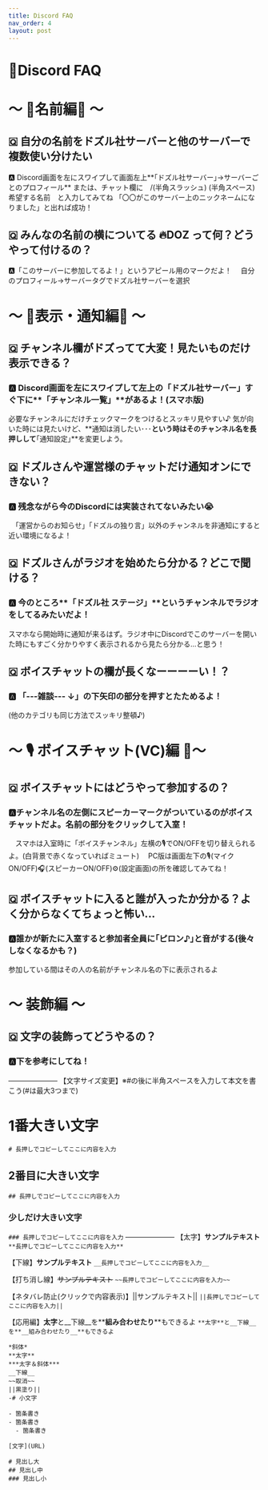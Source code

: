 ```yaml
---
title: Discord FAQ
nav_order: 4
layout: post
---
```


# 💬Discord FAQ

# ～ 📛名前編📛 ～

##  🇶 自分の名前をドズル社サーバーと他のサーバーで複数使い分けたい
🅰️ Discord画面を左にスワイプして画面左上**｢ドズル社サーバー｣→サーバーごとのプロフィール**
または、チャット欄に　/(半角スラッシュ) (半角スペース) 希望する名前　と入力してみてね
「〇〇がこのサーバー上のニックネームになりました」と出れば成功！


##  🇶 みんなの名前の横についてる 🔥DOZ って何？どうやって付けるの？ 
 🅰️「このサーバーに参加してるよ！」というアピール用のマークだよ！
　自分のプロフィール→サーバータグでドズル社サーバーを選択


# ～ 🔔表示・通知編🔕 ～

##  🇶 チャンネル欄がドズってて大変！見たいものだけ表示できる？

###  🅰️ Discord画面を左にスワイプして左上の「ドズル社サーバー」すぐ下に**「チャンネル一覧」**があるよ！(スマホ版)
必要なチャンネルにだけチェックマークをつけるとスッキリ見やすい♪
気が向いた時には見たいけど、**通知は消したい･･･**という時はそのチャンネル名を長押しして**｢通知設定｣**を変更しよう。


##  🇶 ドズルさんや運営様のチャットだけ通知オンにできない？

###  🅰️ 残念ながら今のDiscordには実装されてないみたい😭
　「運営からのお知らせ」「ドズルの独り言」以外のチャンネルを非通知にすると近い環境になるよ！

##  🇶 ドズルさんがラジオを始めたら分かる？どこで聞ける？

### 🅰️ 今のところ**「ドズル社 ステージ」**というチャンネルでラジオをしてるみたいだよ！
スマホなら開始時に通知が来るはず。ラジオ中にDiscordでこのサーバーを開いた時にもすごく分かりやすく表示されるから見たら分かる...と思う！


##  🇶 ボイスチャットの欄が長くなーーーーい！？

### 🅰️ 「---雑談--- ↓」の下矢印の部分を押すとたためるよ！
(他のカテゴリも同じ方法でスッキリ整頓♪)


# ～ 🎙️ ボイスチャット(VC)編 🎤～

##  🇶 ボイスチャットにはどうやって参加するの？

###  🅰️**チャンネル名の左側にスピーカーマーク**がついているのがボイスチャットだよ。名前の部分をクリックして入室！
　スマホは入室時に「ボイスチャンネル」左横の🎙️でON/OFFを切り替えられるよ。(白背景で赤くなっていればミュート)
　PC版は画面左下の🎙️(マイクON/OFF)🎧(スピーカーON/OFF)⚙️(設定画面)の所を確認してみてね！


##  🇶 ボイスチャットに入ると誰が入ったか分かる？よく分からなくてちょっと怖い...

### 🅰️誰かが新たに入室すると参加者全員に｢ピロン♪｣と音がする(後々しなくなるかも？)
参加している間はその人の名前がチャンネル名の下に表示されるよ


# ～ 装飾編 ～

## 🇶 文字の装飾ってどうやるの？

### 🅰️下を参考にしてね！

―――――――
【文字サイズ変更】※#の後に半角スペースを入力して本文を書こう(#は最大3つまで)
# 1番大きい文字
`# 長押しでコピーしてここに内容を入力`
## 2番目に大きい文字
`## 長押しでコピーしてここに内容を入力`

### 少しだけ大きい文字
`### 長押しでコピーしてここに内容を入力`
―――――――
【太字】**サンプルテキスト**
`**長押しでコピーしてここに内容を入力**`

【下線】__サンプルテキスト__
`__長押しでコピーしてここに内容を入力__`

【打ち消し線】~~サンプルテキスト~~
`~~長押しでコピーしてここに内容を入力~~`

【ネタバレ防止(クリックで内容表示)】||サンプルテキスト||
`||長押しでコピーしてここに内容を入力||`

【応用編】**太字**と__下線__を**__組み合わせたり__**もできるよ
`**太字**と__下線__を**__組み合わせたり__**もできるよ`

```
*斜体*  
**太字**  
***太字＆斜体***  
__下線__  
~~取消~~  
||黒塗り||  
-# 小文字  

- 箇条書き
- 箇条書き
  - 箇条書き

[文字](URL)

# 見出し大  
## 見出し中
### 見出し小
```
